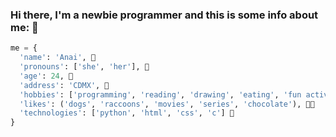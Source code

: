 ### Hi there, I'm a newbie programmer and this is some info about me: 👋

```python
me = {
  'name': 'Anai', 👶
  'pronouns': ['she', 'her'], 👰
  'age': 24, 👧
  'address': 'CDMX', 🌇
  'hobbies': ['programming', 'reading', 'drawing', 'eating', 'fun activities', 'enjoying life'], 💻
  'likes': ('dogs', 'raccoons', 'movies', 'series', 'chocolate'), 🐶🦝️
  'technologies': ['python', 'html', 'css', 'c'] 🐍
}
```

